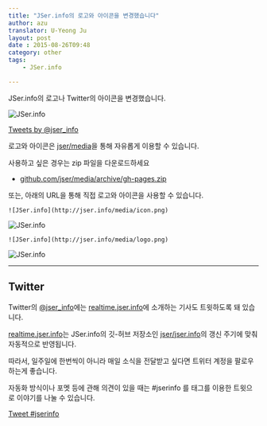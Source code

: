 ```yaml
---
title: "JSer.info의 로고와 아이콘을 변경했습니다"
author: azu
translator: U-Yeong Ju
layout: post
date : 2015-08-26T09:48
category: other
tags:
    - JSer.info

---
```


JSer.info의 로고나 Twitter의 아이콘을 변경했습니다.

![JSer.info](https://monosnap.com/file/h3VuimNtmUkbaIr4FO2GhRiooVGetE.png)

<a class="twitter-timeline"  href="https://twitter.com/jser_info" data-widget-id="636340536131981312">Tweets by @jser_info</a>
<script>!function(d,s,id){var js,fjs=d.getElementsByTagName(s)[0],p=/^http:/.test(d.location)?'http':'https';if(!d.getElementById(id)){js=d.createElement(s);js.id=id;js.src=p+"://platform.twitter.com/widgets.js";fjs.parentNode.insertBefore(js,fjs);}}(document,"script","twitter-wjs");</script>

로고와 아이콘은 [jser/media](https://github.com/jser/media "jser/media")을 통해 자유롭게 이용할 수 있습니다.

사용하고 싶은 경우는 zip 파일을 다운로드하세요

- [github.com/jser/media/archive/gh-pages.zip](https://github.com/jser/media/archive/gh-pages.zip)

또는, 아래의 URL을 통해 직접 로고와 아이콘을 사용할 수 있습니다.

```
![JSer.info](http://jser.info/media/icon.png)
```

![JSer.info](http://jser.info/media/icon.png)


```
![JSer.info](http://jser.info/media/logo.png)
```

![JSer.info](http://jser.info/media/logo.png)

----

## Twitter

Twitter의 [@jser_info](https://twitter.com/jser_info/memberships "@jser_info")에는 [realtime.jser.info](http://realtime.jser.info/ "Realtime JSer.info")에 소개하는 기사도 트윗하도록 돼 있습니다.

[realtime.jser.info](http://realtime.jser.info/ "Realtime JSer.info")는 JSer.info의 깃-허브 저장소인 [jser/jser.info](https://github.com/jser/jser.info "jser/jser.info")의 갱신 주기에 맞춰 자동적으로 반영됩니다.

따라서, 일주일에 한번씩이 아니라 매일 소식을 전달받고 싶다면 트위터 계정을 팔로우하는게 좋습니다.

자동화 방식이나 포멧 등에 관해 의견이 있을 때는 #jserinfo 를 태그를 이용한 트윗으로 이야기를 나눌 수 있습니다.

<a href="https://twitter.com/intent/tweet?button_hashtag=jserinfo" class="twitter-hashtag-button" data-size="large" data-related="jser_info" data-dnt="true">Tweet #jserinfo</a>
<script>!function(d,s,id){var js,fjs=d.getElementsByTagName(s)[0],p=/^http:/.test(d.location)?'http':'https';if(!d.getElementById(id)){js=d.createElement(s);js.id=id;js.src=p+'://platform.twitter.com/widgets.js';fjs.parentNode.insertBefore(js,fjs);}}(document, 'script', 'twitter-wjs');</script>
